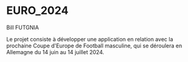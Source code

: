 # EURO_2024
Bill FUTGNIA

Le projet consiste à développer une application en relation avec la prochaine Coupe d'Europe de Football masculine, qui se déroulera en Allemagne du 14 juin au 14 juillet 2024.
